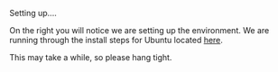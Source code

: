 Setting up....

On the right you will notice we are setting up the environment.  We are running through the install steps for Ubuntu located [here](https://www.microsoft.com/net/core#linuxubuntu).

This may take a while, so please hang tight.